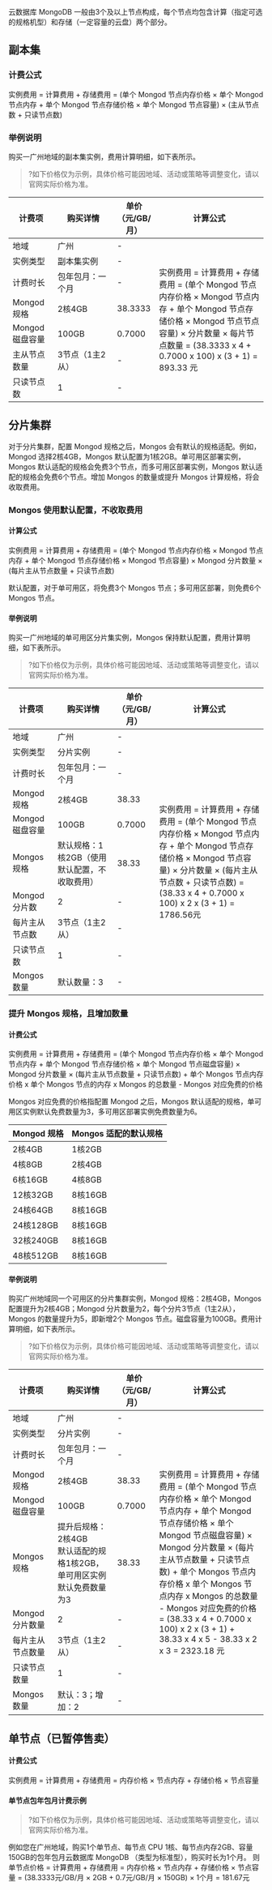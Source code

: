 云数据库 MongoDB 一般由3个及以上节点构成，每个节点均包含计算（指定可选的规格机型）和存储（一定容量的云盘）两个部分。

## 副本集
### 计费公式
实例费用 = 计算费用 + 存储费用 = (单个 Mongod 节点内存价格 × 单个 Mongod 节点内存 + 单个 Mongod 节点存储价格 × 单个 Mongod 节点容量) × (主从节点数 + 只读节点数)

### 举例说明
购买一广州地域的副本集实例，费用计算明细，如下表所示。

> ?如下价格仅为示例，具体价格可能因地域、活动或策略等调整变化，请以官网实际价格为准。

<table>
<thead><tr><th width=18%>计费项</th><th width=25%>购买详情</th><th width=10%>单价（元/GB/月）</th><th width=47%>计算公式</th></tr></thead>
<tbody>
<tr><td>地域</td>
<td>广州</td>
<td>-</td>    
<td rowspan=9>实例费用 = 计算费用 + 存储费用 = (单个 Mongod 节点内存价格 × Mongod 节点内存 + 单个 Mongod 节点存储价格 × Mongod 节点节点容量) × 分片数量 × 每片节点数量 = (38.3333 x 4 + 0.7000 x 100) x (3 + 1) = 893.33 元</td></tr>
<tr><td>实例类型</td><td>副本集实例</td><td>-</td></tr>
<tr><td>计费时长</td><td>包年包月：一个月</td><td>-</td></tr>    
<tr><td>Mongod 规格</td><td>2核4GB</td><td>38.3333</td> </tr>
<tr><td>Mongod 磁盘容量</td><td>100GB</td><td>0.7000</td></tr>    
<tr><td>主从节点数量</td><td>3节点（1主2从）</td><td>-</td></tr>
<tr><td>只读节点数</td><td>1</td><td>-</td></tr>    
</tbody></table>

## 分片集群
对于分片集群，配置 Mongod 规格之后，Mongos 会有默认的规格适配。例如，Mongod 选择2核4GB，Mongos 默认配置为1核2GB。单可用区部署实例，Mongos 默认适配的规格会免费3个节点，而多可用区部署实例，Mongos 默认适配的规格会免费6个节点。增加 Mongos 的数量或提升 Mongos 计算规格，将会收取费用。

### Mongos 使用默认配置，不收取费用
#### 计算公式
实例费用 = 计算费用 + 存储费用 = (单个 Mongod 节点内存价格 × Mongod 节点内存 + 单个 Mongod 节点存储价格 × Mongod 节点容量) × Mongod 分片数量 × (每片主从节点数量 + 只读节点数)

默认配置，对于单可用区，将免费3个 Mongos 节点；多可用区部署，则免费6个 Mongos 节点。

#### 举例说明
购买一广州地域的单可用区分片集实例，Mongos 保持默认配置，费用计算明细，如下表所示。

> ?如下价格仅为示例，具体价格可能因地域、活动或策略等调整变化，请以官网实际价格为准。

<table>
<thead><tr><th width=18%>计费项</th><th width=25%>购买详情</th><th width=10%>单价（元/GB/月）</th><th width=47%>计算公式</th></tr></thead>
<tbody>
<tr><td>地域</td>
<td>广州</td>
<td>-</td>    
<td rowspan=10>实例费用 = 计算费用 + 存储费用 = (单个 Mongod 节点内存价格 × Mongod 节点内存 + 单个 Mongod 节点存储价格 × Mongod 节点容量) × 分片数量 × (每片主从节点数 + 只读节点数) = (38.33 x 4 + 0.7000 x 100) x 2 x (3 + 1) = 1786.56元</td></tr>
<tr><td>实例类型</td><td>分片实例</td><td>-</td></tr>
<tr><td>计费时长</td><td>包年包月：一个月</td><td>-</td></tr>    
<tr><td>Mongod 规格</td><td>2核4GB</td><td>38.33</td> </tr>
<tr><td>Mongod 磁盘容量</td><td>100GB</td><td>0.7000</td></tr>    
<tr><td>Mongos 规格</td><td>默认规格：1核2GB（使用默认配置，不收取费用）</td><td>38.33</td></tr>
<tr><td>Mongod 分片数</td><td>2</td><td>-</td></tr>
<tr><td>每片主从节点数</td><td>3节点（1主2从）</td><td>-</td></tr>
<tr><td>只读节点数</td><td>1</td><td>-</td></tr>
<tr><td>Mongos 数量</td><td>默认数量：3</td><td>-</td></tr>    
</tbody></table>

### 提升 Mongos 规格，且增加数量
#### 计费公式
实例费用 = 计算费用 + 存储费用 = (单个 Mongod 节点内存价格 × 单个 Mongod 节点内存 + 单个 Mongod 节点存储价格 × 单个 Mongod 节点磁盘容量) × Mongod 分片数量 × (每片主从节点数量 + 只读节点数) + 单个 Mongos 节点内存价格 x 单个 Mongos 节点的内存 x Mongos 的总数量 - Mongos 对应免费的价格

Mongos 对应免费的价格指配置 Mongod 之后，Mongos 默认适配的规格，单可用区实例默认免费数量为3，多可用区部署实例免费数量为6。

| Mongod 规格 | Mongos 适配的默认规格 |
| ------------ | -------------------- |
| 2核4GB       | 1核2GB               |
| 4核8GB       | 2核4GB               |
| 6核16GB      | 4核8GB               |
| 12核32GB     | 8核16GB              |
| 24核64GB     | 8核16GB              |
| 24核128GB    | 8核16GB              |
| 32核240GB    | 8核16GB              |
| 48核512GB    | 8核16GB              |

#### 举例说明
购买广州地域同一个可用区的分片集群实例，Mongod 规格：2核4GB，Mongos 配置提升为2核4GB；Mongod 分片数量为2，每个分片3节点（1主2从），Mongos 的数量提升为5，即新增2个 Mongos 节点。磁盘容量为100GB。费用计算明细，如下表所示。

> ?如下价格仅为示例，具体价格可能因地域、活动或策略等调整变化，请以官网实际价格为准。

<table>
<thead><tr><th width=18%>计费项</th><th width=25%>购买详情</th><th width=10%>单价（元/GB/月）</th><th width=47%>计算公式</th></tr></thead>
<tbody>
<tr><td>地域</td>
<td>广州</td>
<td>-</td>    
<td rowspan=10>实例费用 = 计算费用 + 存储费用 = (单个 Mongod 节点内存价格 × 单个 Mongod 节点内存 + 单个 Mongod 节点存储价格 × 单个 Mongod 节点磁盘容量) × Mongod 分片数量 × (每片主从节点数量 + 只读节点数) + 单个 Mongos 节点内存价格 x 单个 Mongos 节点内存 x Mongos 的总数量 - Mongos 对应免费的价格 = (38.33 x 4 + 0.7000 x 100) x 2 x (3 + 1) + 38.33 x 4 x 5 - 38.33 x 2 x 3 = 2323.18 元</td></tr>
<tr><td>实例类型</td><td>分片实例</td><td>-</td></tr>
<tr><td>计费时长</td><td>包年包月：一个月</td><td>-</td></tr>    
<tr><td>Mongod 规格</td><td>2核4GB</td><td>38.33</td> </tr>
<tr><td>Mongod 磁盘容量</td><td>100GB</td><td>0.7000</td></tr>    
<tr><td>Mongos 规格</td><td>提升后规格：2核4GB<br>默认适配的规格1核2GB，单可用区实例默认免费数量为3</br></td><td>38.33</td></tr>
<tr><td>Mongod 分片数量</td><td>2</td><td>-</td></tr>
<tr><td>每片主从节点数量</td><td>3节点（1主2从）</td><td>-</td></tr>
<tr><td>只读节点数量</td><td>1</td><td>-</td></tr>
<tr><td>Mongos 数量</td><td>默认：3；增加：2</td><td>-</td></tr>    
</tbody></table>

## 单节点（已暂停售卖）
#### 计费公式
实例费用 = 计算费用 + 存储费用 = 内存价格 × 节点内存 + 存储价格 × 节点容量

#### 单节点包年包月计费示例
> ?如下价格仅为示例，具体价格可能因地域、活动或策略等调整变化，请以官网实际价格为准。

例如您在广州地域，购买1个单节点、每节点 CPU 1核、每节点内存2GB、容量150GB的包年包月云数据库 MongoDB （类型为标准型），购买时长为1个月。
则单节点价格 = 计算费用 + 存储费用 = 内存价格 × 节点内存 + 存储价格 × 节点容量 = (38.3333元/GB/月 × 2GB + 0.7元/GB/月 × 150GB) × 1个月 = 181.67元

